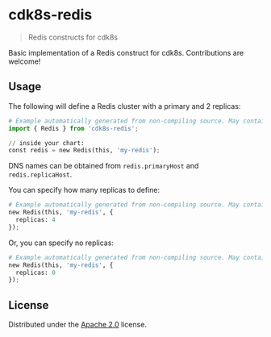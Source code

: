 # cdk8s-redis

> Redis constructs for cdk8s

Basic implementation of a Redis construct for cdk8s. Contributions are welcome!

## Usage

The following will define a Redis cluster with a primary and 2 replicas:

```python
# Example automatically generated from non-compiling source. May contain errors.
import { Redis } from 'cdk8s-redis';

// inside your chart:
const redis = new Redis(this, 'my-redis');
```

DNS names can be obtained from `redis.primaryHost` and `redis.replicaHost`.

You can specify how many replicas to define:

```python
# Example automatically generated from non-compiling source. May contain errors.
new Redis(this, 'my-redis', {
  replicas: 4
});
```

Or, you can specify no replicas:

```python
# Example automatically generated from non-compiling source. May contain errors.
new Redis(this, 'my-redis', {
  replicas: 0
});
```

## License

Distributed under the [Apache 2.0](./LICENSE) license.
